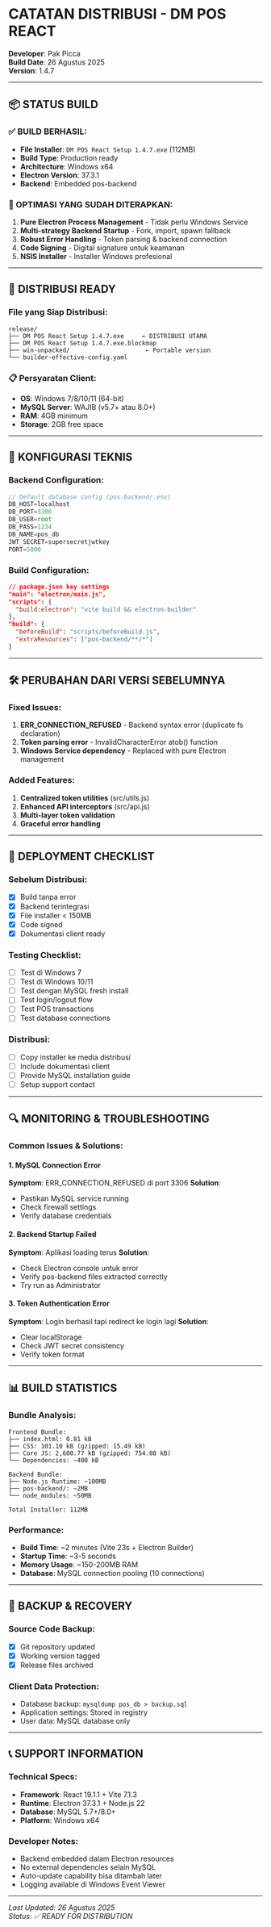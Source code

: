 # CATATAN DISTRIBUSI - DM POS REACT

**Developer**: Pak Picca  
**Build Date**: 26 Agustus 2025  
**Version**: 1.4.7  

---

## 📦 STATUS BUILD

### ✅ BUILD BERHASIL:
- **File Installer**: `DM POS React Setup 1.4.7.exe` (112MB)
- **Build Type**: Production ready
- **Architecture**: Windows x64
- **Electron Version**: 37.3.1
- **Backend**: Embedded pos-backend

### 🎯 OPTIMASI YANG SUDAH DITERAPKAN:
1. **Pure Electron Process Management** - Tidak perlu Windows Service
2. **Multi-strategy Backend Startup** - Fork, import, spawn fallback
3. **Robust Error Handling** - Token parsing & backend connection
4. **Code Signing** - Digital signature untuk keamanan
5. **NSIS Installer** - Installer Windows profesional

---

## 🚀 DISTRIBUSI READY

### File yang Siap Distribusi:
```
release/
├── DM POS React Setup 1.4.7.exe     ← DISTRIBUSI UTAMA
├── DM POS React Setup 1.4.7.exe.blockmap
├── win-unpacked/                     ← Portable version
└── builder-effective-config.yaml
```

### 📋 Persyaratan Client:
- **OS**: Windows 7/8/10/11 (64-bit)
- **MySQL Server**: WAJIB (v5.7+ atau 8.0+)
- **RAM**: 4GB minimum
- **Storage**: 2GB free space

---

## 🔧 KONFIGURASI TEKNIS

### Backend Configuration:
```javascript
// Default database config (pos-backend/.env)
DB_HOST=localhost
DB_PORT=3306
DB_USER=root
DB_PASS=1234
DB_NAME=pos_db
JWT_SECRET=supersecretjwtkey
PORT=5000
```

### Build Configuration:
```json
// package.json key settings
"main": "electron/main.js",
"scripts": {
  "build:electron": "vite build && electron-builder"
},
"build": {
  "beforeBuild": "scripts/beforeBuild.js",
  "extraResources": ["pos-backend/**/*"]
}
```

---

## 🛠️ PERUBAHAN DARI VERSI SEBELUMNYA

### Fixed Issues:
1. **ERR_CONNECTION_REFUSED** - Backend syntax error (duplicate fs declaration)
2. **Token parsing error** - InvalidCharacterError atob() function
3. **Windows Service dependency** - Replaced with pure Electron management

### Added Features:
1. **Centralized token utilities** (src/utils.js)
2. **Enhanced API interceptors** (src/api.js)
3. **Multi-layer token validation**
4. **Graceful error handling**

---

## 📝 DEPLOYMENT CHECKLIST

### Sebelum Distribusi:
- [x] Build tanpa error
- [x] Backend terintegrasi
- [x] File installer < 150MB
- [x] Code signed
- [x] Dokumentasi client ready

### Testing Checklist:
- [ ] Test di Windows 7
- [ ] Test di Windows 10/11
- [ ] Test dengan MySQL fresh install
- [ ] Test login/logout flow
- [ ] Test POS transactions
- [ ] Test database connections

### Distribusi:
- [ ] Copy installer ke media distribusi
- [ ] Include dokumentasi client
- [ ] Provide MySQL installation guide
- [ ] Setup support contact

---

## 🔍 MONITORING & TROUBLESHOOTING

### Common Issues & Solutions:

#### 1. MySQL Connection Error
**Symptom**: ERR_CONNECTION_REFUSED di port 3306
**Solution**: 
- Pastikan MySQL service running
- Check firewall settings
- Verify database credentials

#### 2. Backend Startup Failed
**Symptom**: Aplikasi loading terus
**Solution**:
- Check Electron console untuk error
- Verify pos-backend files extracted correctly
- Try run as Administrator

#### 3. Token Authentication Error
**Symptom**: Login berhasil tapi redirect ke login lagi
**Solution**:
- Clear localStorage
- Check JWT secret consistency
- Verify token format

---

## 📊 BUILD STATISTICS

### Bundle Analysis:
```
Frontend Bundle:
├── index.html: 0.81 kB
├── CSS: 101.10 kB (gzipped: 15.49 kB)
├── Core JS: 2,600.77 kB (gzipped: 754.08 kB)
└── Dependencies: ~400 kB

Backend Bundle:
├── Node.js Runtime: ~100MB
├── pos-backend/: ~2MB
└── node_modules: ~50MB

Total Installer: 112MB
```

### Performance:
- **Build Time**: ~2 minutes (Vite 23s + Electron Builder)
- **Startup Time**: ~3-5 seconds
- **Memory Usage**: ~150-200MB RAM
- **Database**: MySQL connection pooling (10 connections)

---

## 🚨 BACKUP & RECOVERY

### Source Code Backup:
- [x] Git repository updated
- [x] Working version tagged
- [x] Release files archived

### Client Data Protection:
- Database backup: `mysqldump pos_db > backup.sql`
- Application settings: Stored in registry
- User data: MySQL database only

---

## 📞 SUPPORT INFORMATION

### Technical Specs:
- **Framework**: React 19.1.1 + Vite 7.1.3
- **Runtime**: Electron 37.3.1 + Node.js 22
- **Database**: MySQL 5.7+/8.0+
- **Platform**: Windows x64

### Developer Notes:
- Backend embedded dalam Electron resources
- No external dependencies selain MySQL
- Auto-update capability bisa ditambah later
- Logging available di Windows Event Viewer

---

*Last Updated: 26 Agustus 2025*  
*Status: ✅ READY FOR DISTRIBUTION*